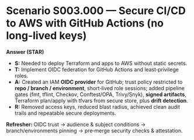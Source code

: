 # Scenario S003.000 — Secure CI/CD to AWS with GitHub Actions (no long-lived keys)

**Answer (STAR)**  
- **S:** Needed to deploy Terraform and apps to AWS without static secrets.  
- **T:** Implement OIDC federation for GitHub Actions and least‑privilege roles.  
- **A:** Created an IAM **OIDC provider** for GitHub; trust policy restricted to **repo / branch / environment**, short‑lived role sessions; added pipeline gates (fmt, tflint, Checkov, Conftest/OPA, Trivy/Snyk), **signed artifacts**, Terraform plan/apply with tfvars from secure store, plus **drift detection**.  
- **R:** Removed access keys, reduced blast radius, achieved clean audit trails and repeatable secure deployments.

**Refresher:** OIDC trust → audience & subject conditions → branch/environments pinning → pre‑merge security checks & attestation.
